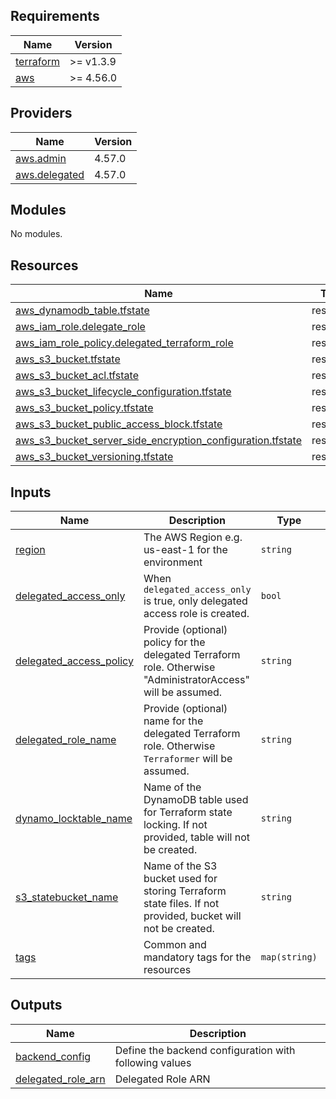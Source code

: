 <!-- BEGIN_TF_DOCS -->
## Requirements

| Name | Version |
|------|---------|
| <a name="requirement_terraform"></a> [terraform](#requirement\_terraform) | >= v1.3.9 |
| <a name="requirement_aws"></a> [aws](#requirement\_aws) | >= 4.56.0 |

## Providers

| Name | Version |
|------|---------|
| <a name="provider_aws.admin"></a> [aws.admin](#provider\_aws.admin) | 4.57.0 |
| <a name="provider_aws.delegated"></a> [aws.delegated](#provider\_aws.delegated) | 4.57.0 |

## Modules

No modules.

## Resources

| Name | Type |
|------|------|
| [aws_dynamodb_table.tfstate](https://registry.terraform.io/providers/hashicorp/aws/latest/docs/resources/dynamodb_table) | resource |
| [aws_iam_role.delegate_role](https://registry.terraform.io/providers/hashicorp/aws/latest/docs/resources/iam_role) | resource |
| [aws_iam_role_policy.delegated_terraform_role](https://registry.terraform.io/providers/hashicorp/aws/latest/docs/resources/iam_role_policy) | resource |
| [aws_s3_bucket.tfstate](https://registry.terraform.io/providers/hashicorp/aws/latest/docs/resources/s3_bucket) | resource |
| [aws_s3_bucket_acl.tfstate](https://registry.terraform.io/providers/hashicorp/aws/latest/docs/resources/s3_bucket_acl) | resource |
| [aws_s3_bucket_lifecycle_configuration.tfstate](https://registry.terraform.io/providers/hashicorp/aws/latest/docs/resources/s3_bucket_lifecycle_configuration) | resource |
| [aws_s3_bucket_policy.tfstate](https://registry.terraform.io/providers/hashicorp/aws/latest/docs/resources/s3_bucket_policy) | resource |
| [aws_s3_bucket_public_access_block.tfstate](https://registry.terraform.io/providers/hashicorp/aws/latest/docs/resources/s3_bucket_public_access_block) | resource |
| [aws_s3_bucket_server_side_encryption_configuration.tfstate](https://registry.terraform.io/providers/hashicorp/aws/latest/docs/resources/s3_bucket_server_side_encryption_configuration) | resource |
| [aws_s3_bucket_versioning.tfstate](https://registry.terraform.io/providers/hashicorp/aws/latest/docs/resources/s3_bucket_versioning) | resource |

## Inputs

| Name | Description | Type | Default | Required |
|------|-------------|------|---------|:--------:|
| <a name="input_region"></a> [region](#input\_region) | The AWS Region e.g. us-east-1 for the environment | `string` | n/a | yes |
| <a name="input_delegated_access_only"></a> [delegated\_access\_only](#input\_delegated\_access\_only) | When `delegated_access_only` is true, only delegated access role is created. | `bool` | `false` | no |
| <a name="input_delegated_access_policy"></a> [delegated\_access\_policy](#input\_delegated\_access\_policy) | Provide (optional) policy for the delegated Terraform role. Otherwise "AdministratorAccess" will be assumed. | `string` | `null` | no |
| <a name="input_delegated_role_name"></a> [delegated\_role\_name](#input\_delegated\_role\_name) | Provide (optional) name for the delegated Terraform role. Otherwise `Terraformer` will be assumed. | `string` | `"Terraformer"` | no |
| <a name="input_dynamo_locktable_name"></a> [dynamo\_locktable\_name](#input\_dynamo\_locktable\_name) | Name of the DynamoDB table used for Terraform state locking. If not provided, table will not be created. | `string` | `null` | no |
| <a name="input_s3_statebucket_name"></a> [s3\_statebucket\_name](#input\_s3\_statebucket\_name) | Name of the S3 bucket used for storing Terraform state files. If not provided, bucket will not be created. | `string` | `null` | no |
| <a name="input_tags"></a> [tags](#input\_tags) | Common and mandatory tags for the resources | `map(string)` | `{}` | no |

## Outputs

| Name | Description |
|------|-------------|
| <a name="output_backend_config"></a> [backend\_config](#output\_backend\_config) | Define the backend configuration with following values |
| <a name="output_delegated_role_arn"></a> [delegated\_role\_arn](#output\_delegated\_role\_arn) | Delegated Role ARN |
<!-- END_TF_DOCS -->
